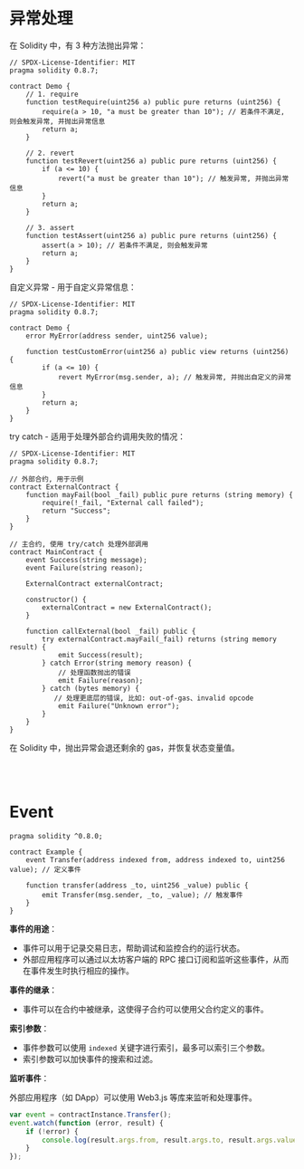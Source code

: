 # 异常处理

在 Solidity 中，有 3 种方法抛出异常：

```solidity
// SPDX-License-Identifier: MIT
pragma solidity 0.8.7;

contract Demo {
    // 1. require
    function testRequire(uint256 a) public pure returns (uint256) {
        require(a > 10, "a must be greater than 10"); // 若条件不满足, 则会触发异常, 并抛出异常信息
        return a;
    }

    // 2. revert
    function testRevert(uint256 a) public pure returns (uint256) {
        if (a <= 10) {
            revert("a must be greater than 10"); // 触发异常, 并抛出异常信息
        }
        return a;
    }

    // 3. assert
    function testAssert(uint256 a) public pure returns (uint256) {
        assert(a > 10); // 若条件不满足, 则会触发异常
        return a;
    }
}
```

自定义异常 - 用于自定义异常信息：

```solidity
// SPDX-License-Identifier: MIT
pragma solidity 0.8.7;

contract Demo {
    error MyError(address sender, uint256 value);

    function testCustomError(uint256 a) public view returns (uint256) {
        if (a <= 10) {
            revert MyError(msg.sender, a); // 触发异常, 并抛出自定义的异常信息
        }
        return a;
    }
}
```

try catch - 适用于处理外部合约调用失败的情况：

```solidity
// SPDX-License-Identifier: MIT
pragma solidity 0.8.7;

// 外部合约, 用于示例
contract ExternalContract {
    function mayFail(bool _fail) public pure returns (string memory) {
        require(!_fail, "External call failed");
        return "Success";
    }
}

// 主合约, 使用 try/catch 处理外部调用
contract MainContract {
    event Success(string message);
    event Failure(string reason);

    ExternalContract externalContract;

    constructor() {
        externalContract = new ExternalContract();
    }

    function callExternal(bool _fail) public {
        try externalContract.mayFail(_fail) returns (string memory result) {
            emit Success(result);
        } catch Error(string memory reason) {
        	// 处理函数抛出的错误
            emit Failure(reason);
        } catch (bytes memory) {
           // 处理更底层的错误, 比如: out-of-gas、invalid opcode
            emit Failure("Unknown error");
        }
    }
}
```

在 Solidity 中，抛出异常会退还剩余的 gas，并恢复状态变量值。

<br><br>

# Event

```solidity
pragma solidity ^0.8.0;

contract Example {
    event Transfer(address indexed from, address indexed to, uint256 value); // 定义事件

    function transfer(address _to, uint256 _value) public {
        emit Transfer(msg.sender, _to, _value); // 触发事件
    }
}
```

**事件的用途**：

-   事件可以用于记录交易日志，帮助调试和监控合约的运行状态。
-   外部应用程序可以通过以太坊客户端的 RPC 接口订阅和监听这些事件，从而在事件发生时执行相应的操作。

**事件的继承**：

-   事件可以在合约中被继承，这使得子合约可以使用父合约定义的事件。

**索引参数**：

-   事件参数可以使用 `indexed` 关键字进行索引，最多可以索引三个参数。
-   索引参数可以加快事件的搜索和过滤。

**监听事件**：

外部应用程序（如 DApp）可以使用 Web3.js 等库来监听和处理事件。

```javascript
var event = contractInstance.Transfer();
event.watch(function (error, result) {
    if (!error) {
        console.log(result.args.from, result.args.to, result.args.value);
    }
});
```

<br>
